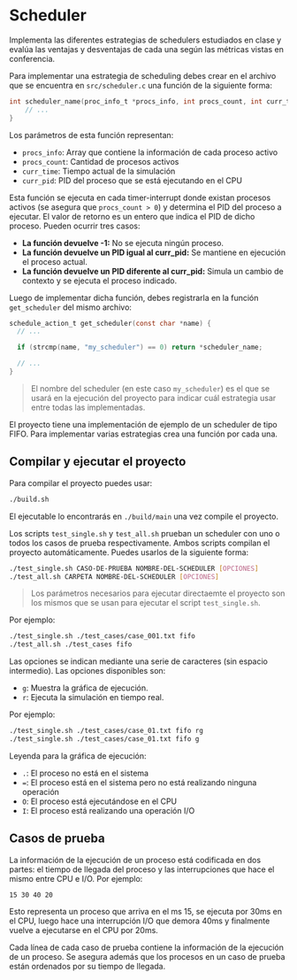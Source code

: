 # Scheduler

Implementa las diferentes estrategias de schedulers estudiados en clase y
evalúa las ventajas y desventajas de cada una según las métricas vistas en
conferencia.

Para implementar una estrategia de scheduling debes crear en el archivo que se
encuentra en `src/scheduler.c` una función de la siguiente forma:

```c
int scheduler_name(proc_info_t *procs_info, int procs_count, int curr_time,int curr_pid) {
    // ...
}
```

Los parámetros de esta función representan:

- `procs_info`: Array que contiene la información de cada proceso activo
- `procs_count`: Cantidad de procesos activos
- `curr_time`: Tiempo actual de la simulación
- `curr_pid`: PID del proceso que se está ejecutando en el CPU

Esta función se ejecuta en cada timer-interrupt donde existan procesos activos
(se asegura que `procs_count > 0`) y determina el PID del proceso a ejecutar.
El valor de retorno es un entero que indica el PID de dicho proceso. Pueden
ocurrir tres casos:

- **La función devuelve -1:** No se ejecuta ningún proceso.
- **La función devuelve un PID igual al curr_pid:** Se mantiene en ejecución el
  proceso actual.
- **La función devuelve un PID diferente al curr_pid:** Simula un cambio de
  contexto y se ejecuta el proceso indicado.

Luego de implementar dicha función, debes registrarla en la función
`get_scheduler` del mismo archivo:

```c
schedule_action_t get_scheduler(const char *name) {
  // ...

  if (strcmp(name, "my_scheduler") == 0) return *scheduler_name;

  // ...
}
```

> El nombre del scheduler (en este caso `my_scheduler`) es el que se usará en
> la ejecución del proyecto para indicar cuál estrategia usar entre todas las
> implementadas.

El proyecto tiene una implementación de ejemplo de un scheduler de tipo FIFO.
Para implementar varias estrategias crea una función por cada una.

## Compilar y ejecutar el proyecto

Para compilar el proyecto puedes usar:

```bash
./build.sh
```

El ejecutable lo encontrarás en `./build/main` una vez compile el proyecto.

Los scripts `test_single.sh` y `test_all.sh` prueban un scheduler con uno o
todos los casos de prueba respectivamente. Ambos scripts compilan el proyecto
automáticamente. Puedes usarlos de la siguiente forma:

```bash
./test_single.sh CASO-DE-PRUEBA NOMBRE-DEL-SCHEDULER [OPCIONES]
./test_all.sh CARPETA NOMBRE-DEL-SCHEDULER [OPCIONES]
```

> Los parámetros necesarios para ejecutar directaemte el proyecto son los
> mismos que se usan para ejecutar el script `test_single.sh`.

Por ejemplo:

```bash
./test_single.sh ./test_cases/case_001.txt fifo
./test_all.sh ./test_cases fifo
```

Las opciones se indican mediante una serie de caracteres (sin espacio
intermedio). Las opciones disponibles son:

- `g`: Muestra la gráfica de ejecución.
- `r`: Ejecuta la simulación en tiempo real.

Por ejemplo:

```bash
./test_single.sh ./test_cases/case_01.txt fifo rg
./test_single.sh ./test_cases/case_01.txt fifo g
```

Leyenda para la gráfica de ejecución:

- `.`: El proceso no está en el sistema
- `=`: El proceso está en el sistema pero no está realizando ninguna operación
- `O`: El proceso está ejecutándose en el CPU
- `I`: El proceso está realizando una operación I/O

## Casos de prueba

La información de la ejecución de un proceso está codificada en dos partes: el
tiempo de llegada del proceso y las interrupciones que hace el mismo entre CPU
e I/O. Por ejemplo:

```
15 30 40 20
```

Esto representa un proceso que arriva en el ms 15, se ejecuta por 30ms en el
CPU, luego hace una interrupción I/O que demora 40ms y finalmente vuelve a
ejecutarse en el CPU por 20ms.

Cada línea de cada caso de prueba contiene la información de la ejecución de un
proceso. Se asegura además que los procesos en un caso de prueba están
ordenados por su tiempo de llegada.
